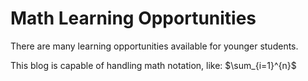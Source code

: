 # Math Learning Opportunities

There are many learning opportunities available for younger students. 



This blog is capable of handling math notation, like: $\sum_{i=1}^{n}$
